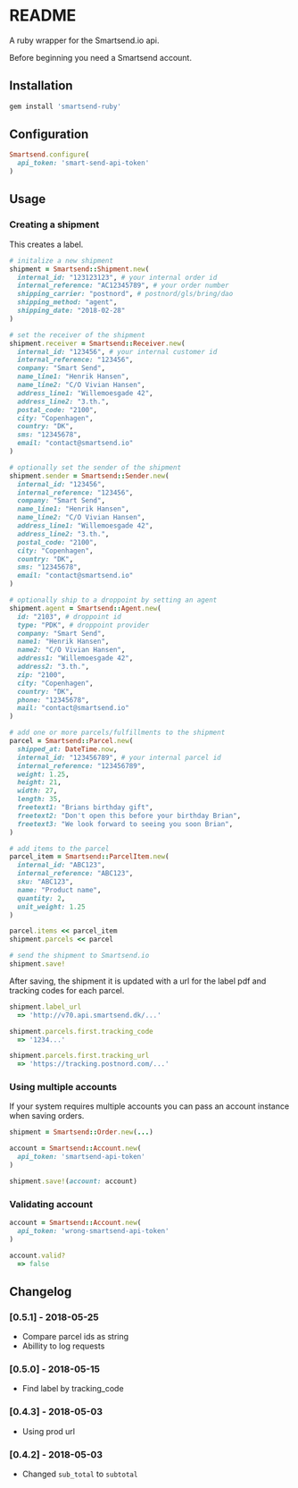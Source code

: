 # README

A ruby wrapper for the Smartsend.io api.

Before beginning you need a Smartsend account.

## Installation

```ruby
gem install 'smartsend-ruby'
```


## Configuration

```ruby
Smartsend.configure(
  api_token: 'smart-send-api-token'
)
```

## Usage

### Creating a shipment

This creates a label.

```ruby
# initalize a new shipment
shipment = Smartsend::Shipment.new(
  internal_id: "123123123", # your internal order id
  internal_reference: "AC12345789", # your order number
  shipping_carrier: "postnord", # postnord/gls/bring/dao
  shipping_method: "agent",
  shipping_date: "2018-02-28"
)

# set the receiver of the shipment
shipment.receiver = Smartsend::Receiver.new(
  internal_id: "123456", # your internal customer id
  internal_reference: "123456",
  company: "Smart Send",
  name_line1: "Henrik Hansen",
  name_line2: "C/O Vivian Hansen",
  address_line1: "Willemoesgade 42",
  address_line2: "3.th.",
  postal_code: "2100",
  city: "Copenhagen",
  country: "DK",
  sms: "12345678",
  email: "contact@smartsend.io"
)

# optionally set the sender of the shipment
shipment.sender = Smartsend::Sender.new(
  internal_id: "123456",
  internal_reference: "123456",
  company: "Smart Send",
  name_line1: "Henrik Hansen",
  name_line2: "C/O Vivian Hansen",
  address_line1: "Willemoesgade 42",
  address_line2: "3.th.",
  postal_code: "2100",
  city: "Copenhagen",
  country: "DK",
  sms: "12345678",
  email: "contact@smartsend.io"
)

# optionally ship to a droppoint by setting an agent
shipment.agent = Smartsend::Agent.new(
  id: "2103", # droppoint id
  type: "PDK", # droppoint provider
  company: "Smart Send",
  name1: "Henrik Hansen",
  name2: "C/O Vivian Hansen",
  address1: "Willemoesgade 42",
  address2: "3.th.",
  zip: "2100",
  city: "Copenhagen",
  country: "DK",
  phone: "12345678",
  mail: "contact@smartsend.io"
)

# add one or more parcels/fulfillments to the shipment
parcel = Smartsend::Parcel.new(
  shipped_at: DateTime.now,
  internal_id: "123456789", # your internal parcel id
  internal_reference: "123456789",
  weight: 1.25,
  height: 21,
  width: 27,
  length: 35,
  freetext1: "Brians birthday gift",
  freetext2: "Don't open this before your birthday Brian",
  freetext3: "We look forward to seeing you soon Brian",
)

# add items to the parcel
parcel_item = Smartsend::ParcelItem.new(
  internal_id: "ABC123",
  internal_reference: "ABC123",
  sku: "ABC123",
  name: "Product name",
  quantity: 2,
  unit_weight: 1.25
)

parcel.items << parcel_item
shipment.parcels << parcel

# send the shipment to Smartsend.io
shipment.save!
```

After saving, the shipment it is updated with a url for the label pdf and tracking codes for each parcel.

```ruby
shipment.label_url
  => 'http://v70.api.smartsend.dk/...'

shipment.parcels.first.tracking_code
  => '1234...'

shipment.parcels.first.tracking_url
  => 'https://tracking.postnord.com/...'
```

### Using multiple accounts

If your system requires multiple accounts you can pass an account instance when saving orders.

```ruby
shipment = Smartsend::Order.new(...)

account = Smartsend::Account.new(
  api_token: 'smartsend-api-token'
)

shipment.save!(account: account)
```

### Validating account
```ruby
account = Smartsend::Account.new(
  api_token: 'wrong-smartsend-api-token'
)

account.valid?
  => false
```

## Changelog

### [0.5.1] - 2018-05-25
* Compare parcel ids as string
* Abillity to log requests

### [0.5.0] - 2018-05-15
* Find label by tracking_code

### [0.4.3] - 2018-05-03
* Using prod url

### [0.4.2] - 2018-05-03
* Changed `sub_total` to `subtotal`
